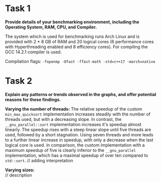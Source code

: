 # Task 1
**Provide details of your benchmarking environment, including the Operating System, RAM, CPU, and Compiler.**

The system which is used for benchmarking runs Arch Linux and is provided with 2 * 8 GB of RAM and 20 logical cores 
(6 performance cores with Hyperthreading enabled and 8 efficiency cores). For compiling the GCC 14.2.1 compiler is used.

Compilation flags: `-fopenmp -Ofast -ffast-math -std=c++17 -march=native`

# Task 2
**Explain any patterns or trends observed in the graphs, and offer potential reasons for these findings.**

**Varying the number of threads:** The relative speedup of the custom `min_max_quicksort` implementation increases 
steadily with the number of threads used, but with a decreasing slope. In contrast, the `__gnu_parallel::sort` 
implementation increases it's speedup almost linearly. The speedup rises with a steep linear slope until five threads 
are used, followed by a short stagnation. Using seven threads and more leads to a further linear increase in speedup, 
with only a decrease when the last logical core is used. 
In comparison, the custom implementation with a maximum speedup of five is clearly inferior to the `__gnu_parallel` 
implementation, which has a maximal speedup of over ten compared to `std::sort`.
// adding interpretation

**Varying sizes:**   
// description

